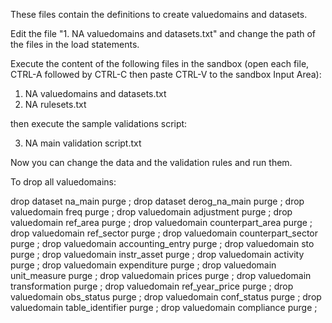 These files contain the definitions to create valuedomains and datasets.

Edit the file "1. NA valuedomains and datasets.txt" and change the path of the files in the load statements.

Execute the content of the following files in the sandbox (open each file, CTRL-A followed by CTRL-C then paste CTRL-V to the sandbox Input Area):

1. NA valuedomains and datasets.txt
2. NA rulesets.txt

then execute the sample validations script:

3. NA main validation script.txt

Now you can change the data and the validation rules and run them.

To drop all valuedomains:

drop dataset na_main purge ;
drop dataset derog_na_main purge ;
drop valuedomain freq purge ;
drop valuedomain adjustment purge ;
drop valuedomain ref_area purge ;
drop valuedomain counterpart_area purge ;
drop valuedomain ref_sector purge ;
drop valuedomain counterpart_sector purge ;
drop valuedomain accounting_entry purge ;
drop valuedomain sto purge ;
drop valuedomain instr_asset purge ;
drop valuedomain activity purge ;
drop valuedomain expenditure purge ;
drop valuedomain unit_measure purge ;
drop valuedomain prices purge ;
drop valuedomain transformation purge ;
drop valuedomain ref_year_price purge ;
drop valuedomain obs_status purge ;
drop valuedomain conf_status purge ;
drop valuedomain table_identifier purge ;
drop valuedomain compliance purge ;

